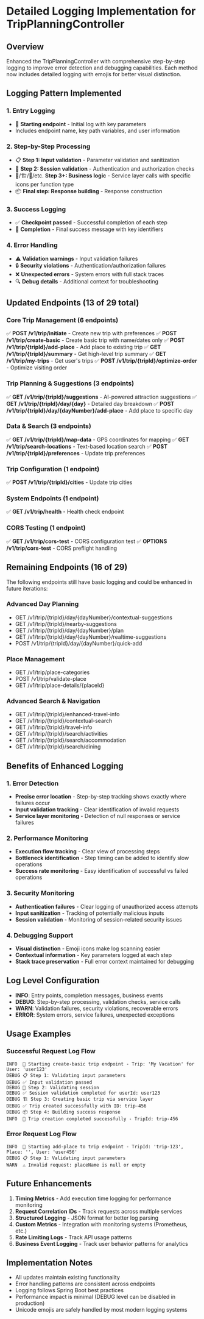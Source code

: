 # Detailed Logging Implementation for TripPlanningController

## Overview

Enhanced the TripPlanningController with comprehensive step-by-step logging to improve error detection and debugging capabilities. Each method now includes detailed logging with emojis for better visual distinction.

## Logging Pattern Implemented

### 1. Entry Logging

- 🚀 **Starting endpoint** - Initial log with key parameters
- Includes endpoint name, key path variables, and user information

### 2. Step-by-Step Processing

- 📋 **Step 1: Input validation** - Parameter validation and sanitization
- 🔐 **Step 2: Session validation** - Authentication and authorization checks
- 🧠/🏗️/📅/etc. **Step 3+: Business logic** - Service layer calls with specific icons per function type
- 📦 **Final step: Response building** - Response construction

### 3. Success Logging

- ✅ **Checkpoint passed** - Successful completion of each step
- 🎉 **Completion** - Final success message with key identifiers

### 4. Error Handling

- ⚠️ **Validation warnings** - Input validation failures
- 🔒 **Security violations** - Authentication/authorization failures
- ❌ **Unexpected errors** - System errors with full stack traces
- 🔍 **Debug details** - Additional context for troubleshooting

## Updated Endpoints (13 of 29 total)

### Core Trip Management (6 endpoints)

✅ **POST /v1/trip/initiate** - Create new trip with preferences
✅ **POST /v1/trip/create-basic** - Create basic trip with name/dates only
✅ **POST /v1/trip/{tripId}/add-place** - Add place to existing trip
✅ **GET /v1/trip/{tripId}/summary** - Get high-level trip summary
✅ **GET /v1/trip/my-trips** - Get user's trips
✅ **POST /v1/trip/{tripId}/optimize-order** - Optimize visiting order

### Trip Planning & Suggestions (3 endpoints)

✅ **GET /v1/trip/{tripId}/suggestions** - AI-powered attraction suggestions
✅ **GET /v1/trip/{tripId}/day/{day}** - Detailed day breakdown
✅ **POST /v1/trip/{tripId}/day/{dayNumber}/add-place** - Add place to specific day

### Data & Search (3 endpoints)

✅ **GET /v1/trip/{tripId}/map-data** - GPS coordinates for mapping
✅ **GET /v1/trip/search-locations** - Text-based location search
✅ **POST /v1/trip/{tripId}/preferences** - Update trip preferences

### Trip Configuration (1 endpoint)

✅ **POST /v1/trip/{tripId}/cities** - Update trip cities

### System Endpoints (1 endpoint)

✅ **GET /v1/trip/health** - Health check endpoint

### CORS Testing (1 endpoint)

✅ **GET /v1/trip/cors-test** - CORS configuration test
✅ **OPTIONS /v1/trip/cors-test** - CORS preflight handling

## Remaining Endpoints (16 of 29)

The following endpoints still have basic logging and could be enhanced in future iterations:

### Advanced Day Planning

- GET /v1/trip/{tripId}/day/{dayNumber}/contextual-suggestions
- GET /v1/trip/{tripId}/nearby-suggestions
- GET /v1/trip/{tripId}/day/{dayNumber}/plan
- GET /v1/trip/{tripId}/day/{dayNumber}/realtime-suggestions
- POST /v1/trip/{tripId}/day/{dayNumber}/quick-add

### Place Management

- GET /v1/trip/place-categories
- POST /v1/trip/validate-place
- GET /v1/trip/place-details/{placeId}

### Advanced Search & Navigation

- GET /v1/trip/{tripId}/enhanced-travel-info
- GET /v1/trip/{tripId}/contextual-search
- GET /v1/trip/{tripId}/travel-info
- GET /v1/trip/{tripId}/search/activities
- GET /v1/trip/{tripId}/search/accommodation
- GET /v1/trip/{tripId}/search/dining

## Benefits of Enhanced Logging

### 1. Error Detection

- **Precise error location** - Step-by-step tracking shows exactly where failures occur
- **Input validation tracking** - Clear identification of invalid requests
- **Service layer monitoring** - Detection of null responses or service failures

### 2. Performance Monitoring

- **Execution flow tracking** - Clear view of processing steps
- **Bottleneck identification** - Step timing can be added to identify slow operations
- **Success rate monitoring** - Easy identification of successful vs failed operations

### 3. Security Monitoring

- **Authentication failures** - Clear logging of unauthorized access attempts
- **Input sanitization** - Tracking of potentially malicious inputs
- **Session validation** - Monitoring of session-related security issues

### 4. Debugging Support

- **Visual distinction** - Emoji icons make log scanning easier
- **Contextual information** - Key parameters logged at each step
- **Stack trace preservation** - Full error context maintained for debugging

## Log Level Configuration

- **INFO**: Entry points, completion messages, business events
- **DEBUG**: Step-by-step processing, validation checks, service calls
- **WARN**: Validation failures, security violations, recoverable errors
- **ERROR**: System errors, service failures, unexpected exceptions

## Usage Examples

### Successful Request Log Flow

```
INFO  🚀 Starting create-basic trip endpoint - Trip: 'My Vacation' for User: 'user123'
DEBUG 📋 Step 1: Validating input parameters
DEBUG ✅ Input validation passed
DEBUG 🔐 Step 2: Validating session
DEBUG ✅ Session validation completed for userId: user123
DEBUG 🏗️ Step 3: Creating basic trip via service layer
DEBUG ✅ Trip created successfully with ID: trip-456
DEBUG 📦 Step 4: Building success response
INFO  🎉 Trip creation completed successfully - TripId: trip-456
```

### Error Request Log Flow

```
INFO  🚀 Starting add-place to trip endpoint - TripId: 'trip-123', Place: '', User: 'user456'
DEBUG 📋 Step 1: Validating input parameters
WARN  ⚠️ Invalid request: placeName is null or empty
```

## Future Enhancements

1. **Timing Metrics** - Add execution time logging for performance monitoring
2. **Request Correlation IDs** - Track requests across multiple services
3. **Structured Logging** - JSON format for better log parsing
4. **Custom Metrics** - Integration with monitoring systems (Prometheus, etc.)
5. **Rate Limiting Logs** - Track API usage patterns
6. **Business Event Logging** - Track user behavior patterns for analytics

## Implementation Notes

- All updates maintain existing functionality
- Error handling patterns are consistent across endpoints
- Logging follows Spring Boot best practices
- Performance impact is minimal (DEBUG level can be disabled in production)
- Unicode emojis are safely handled by most modern logging systems

